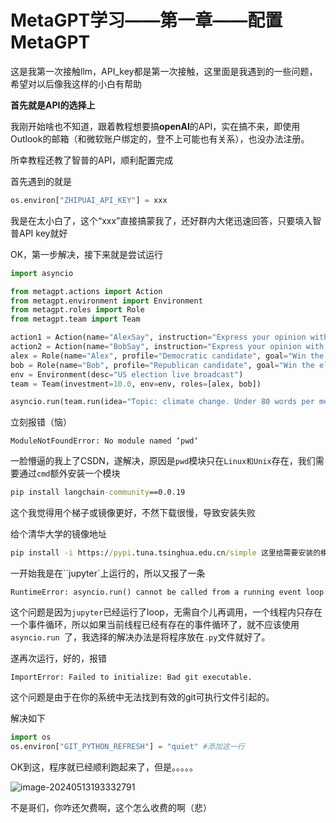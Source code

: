 # MetaGPT学习——第一章——配置MetaGPT

这是我第一次接触llm，API_key都是第一次接触，这里面是我遇到的一些问题，希望对以后像我这样的小白有帮助

**首先就是API的选择上**

我刚开始啥也不知道，跟着教程想要搞**openAI**的API，实在搞不来，即使用Outlook的邮箱（和微软账户绑定的，登不上可能也有关系），也没办法注册。

所幸教程还教了智普的API，顺利配置完成

首先遇到的就是

`````python
os.environ["ZHIPUAI_API_KEY"] = xxx
`````

我是在太小白了，这个“xxx”直接搞蒙我了，还好群内大佬迅速回答，只要填入智普API key就好

OK，第一步解决，接下来就是尝试运行

````python
import asyncio

from metagpt.actions import Action
from metagpt.environment import Environment
from metagpt.roles import Role
from metagpt.team import Team

action1 = Action(name="AlexSay", instruction="Express your opinion with emotion and don't repeat it")
action2 = Action(name="BobSay", instruction="Express your opinion with emotion and don't repeat it")
alex = Role(name="Alex", profile="Democratic candidate", goal="Win the election", actions=[action1], watch=[action2])
bob = Role(name="Bob", profile="Republican candidate", goal="Win the election", actions=[action2], watch=[action1])
env = Environment(desc="US election live broadcast")
team = Team(investment=10.0, env=env, roles=[alex, bob])

asyncio.run(team.run(idea="Topic: climate change. Under 80 words per message.", send_to="Alex", n_round=5))
````

立刻报错（恼）

``````报错
ModuleNotFoundError: No module named ‘pwd‘
``````

一脸懵逼的我上了CSDN，遂解决，原因是`pwd`模块只在`Linux和Unix`存在，我们需要通过`cmd`额外安装一个模块

``````cmd
pip install langchain-community==0.0.19
``````

这个我觉得用个梯子或镜像更好，不然下载很慢，导致安装失败

给个清华大学的镜像地址

``````cmd
pip install -i https://pypi.tuna.tsinghua.edu.cn/simple 这里给需要安装的模块名
``````

一开始我是在``jupyter`上运行的，所以又报了一条

```报错
RuntimeError: asyncio.run() cannot be called from a running event loop
```

这个问题是因为`jupyter`已经运行了loop，无需自个儿再调用，一个线程内只存在一个事件循环，所以如果当前线程已经有存在的事件循环了，就不应该使用 `asyncio.run `了，我选择的解决办法是将程序放在`.py`文件就好了。

遂再次运行，好的，报错

```报错
ImportError: Failed to initialize: Bad git executable.
```

这个问题是由于在你的系统中无法找到有效的git可执行文件引起的。

解决如下

```python
import os
os.environ["GIT_PYTHON_REFRESH"] = "quiet" #添加这一行
```

OK到这，程序就已经顺利跑起来了，但是。。。。。

![image-20240513193332791](C:/Users/15728/AppData/Roaming/Typora/typora-user-images/image-20240513193332791.png)

不是哥们，你咋还欠费啊，这个怎么收费的啊（悲）
